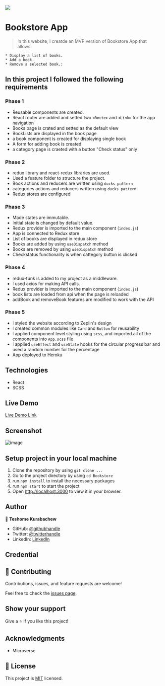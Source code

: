 ![](https://img.shields.io/badge/Microverse-blueviolet)

# Bookstore App

> In this website, I creatde an MVP version of Bookstore App that allows:

    * Display a list of books.
    * Add a book.
    * Remove a selected book.:

## In this project I followed the following requirements

### Phase 1

* Reusable components are created.
* React router are added and setted two `<Route>` and `<Link>` for the app navigation
* Books page is crated and setted as the default view
* BookLists are displayed in the book page
* a book component is created for displaying single book
* A form for adding book is created
* a category page is craeted with a button "Check status" only

### Phase 2

* redux library and react-redux libraries are used.
* Used a feature folder to structure the project.
* Book actions and reducers are written using `ducks pattern`
* categories actions and reducers written using `ducks pattern`
* Redux stores are configured

### Phase 3

* Made states are immutable.
* Initial state is changed by default value.
* Redux provider is imported to the main component (`index.js`)
* App is connected to Redux store
* List of books are displayed in redux store
* Books are added by using `useDispatch` method
* Books are removed by using `useDispatch` method
* Checkstatus functionality is when cattegory button is clicked

### Phase 4

* redux-tunk is added to my project as a middleware.
* I used axios for making API calls.
* Redux provider is imported to the main component (`index.js`)
* book lists are loaded from api when the page is reloaded
* addBook and removeBook features are modified to work with the API

### Phase 5

* I styled the website according to Zeplin's design
* I created common modules like `Card` and `Button` for reusability
* I applied component level styling using `scss`, and imported all of the components into `App.scss` file 
* I applied `useEffect` and `useState` hooks for the circular progress bar and used a random number for the percentage
* App deployed to Heroku
## Technologies

* React
* SCSS

## Live Demo

[Live Demo Link](https://bookstoreteshe.herokuapp.com/)

## Screenshot

![image](https://user-images.githubusercontent.com/51437483/167161514-ddffb713-913c-4eec-af47-4280bc79da4c.png)

## Setup project in your local machine

1. Clone the repository by using `git clone ...`
2. Go to the project directory by using `cd Bookstore`
3. run `npm install` to install the necessary packages
4. run `npm start` to start the project
5. Open [http://localhost:3000](http://localhost:3000) to view it in your browser.

## Author

👤 **Teshome Kurabachew**

* GitHub: [@githubhandle](https://github.com/TesheMaximillan)
* Twitter: [@twitterhandle](https://twitter.com/TesheKura)
* LinkedIn: [LinkedIn](https://www.linkedin.com/in/teshome-kurabachew-aa8067180/)

## Credential

## 🤝 Contributing

Contributions, issues, and feature requests are welcome!

Feel free to check the [issues page](https://github.com/TesheMaximillan/Bookstore/issues).

## Show your support

Give a ⭐️ if you like this project!

## Acknowledgments

* Microverse

## 📝 License

This project is [MIT](./MIT.md) licensed.
